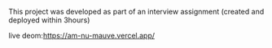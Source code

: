 This project was developed as part of an interview assignment (created and deployed within 3hours)

live deom:https://am-nu-mauve.vercel.app/
